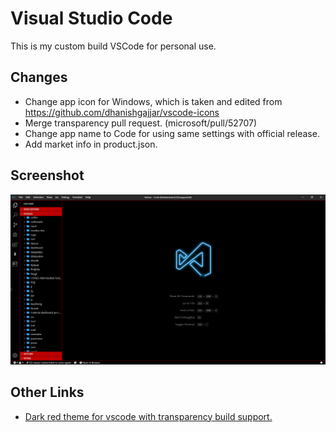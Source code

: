 # Visual Studio Code
This is my custom build VSCode for personal use.

## Changes
- Change app icon for Windows, which is taken and edited from https://github.com/dhanishgajjar/vscode-icons
- Merge transparency pull request. (microsoft/pull/52707)
- Change app name to Code for using same settings with official release.
- Add market info in product.json.

## Screenshot
![Screenshot](https://raw.githubusercontent.com/rogeraabbccdd/vscode/rogeraabbccdd/screenshot.png)

## Other Links
- [Dark red theme for vscode with transparency build support.](https://github.com/rogeraabbccdd/vscode-dark-red)
